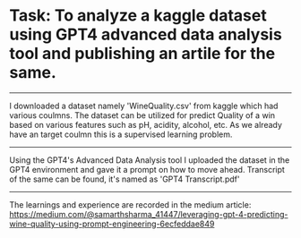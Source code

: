 # Task: To analyze a kaggle dataset using GPT4 advanced data analysis tool and publishing an artile for the same.

_______________________________________________________________________________________________________________________________________________________________________________________________

I downloaded a dataset namely 'WineQuality.csv' from kaggle which had various coulmns. The dataset can be utilized for predict Quality of a win based on various features such as pH, acidity, alcohol, etc. As we already have an target coulmn this is a supervised learning problem. 

----------------------------------------------------------------------------------------------------------------------------------------------------------------------------------------------

Using the GPT4's Advanced Data Analysis tool I uploaded the dataset in the GPT4 environment and gave it a prompt on how to move ahead.
Transcript of the same can be found, it's named as 'GPT4 Transcript.pdf' 

-----------------------------------------------------------------------------------------------------------------------------------------------------------------------------------------------

The learnings and experience are recorded in the medium article: <a href="https://medium.com/@samarthsharma_41447/leveraging-gpt-4-predicting-wine-quality-using-prompt-engineering-6ecfeddae849">https://medium.com/@samarthsharma_41447/leveraging-gpt-4-predicting-wine-quality-using-prompt-engineering-6ecfeddae849</a>
